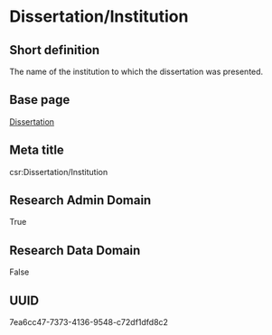 # Dissertation/Institution
## Short definition
The name of the institution to which the dissertation was presented.
## Base page
[Dissertation](../../Objects/Dissertation.md)
## Meta title
csr:Dissertation/Institution
## Research Admin Domain
True
## Research Data Domain
False
## UUID
7ea6cc47-7373-4136-9548-c72df1dfd8c2
